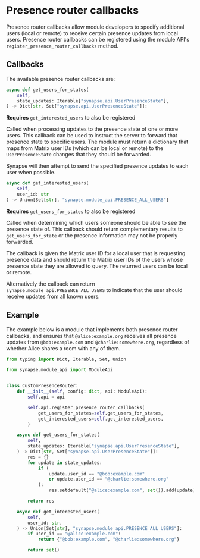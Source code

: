 # Presence router callbacks

Presence router callbacks allow module developers to specify additional users (local or remote)
to receive certain presence updates from local users. Presence router callbacks can be 
registered using the module API's `register_presence_router_callbacks` method.

## Callbacks

The available presence router callbacks are:

```python 
async def get_users_for_states(
    self,
    state_updates: Iterable["synapse.api.UserPresenceState"],
) -> Dict[str, Set["synapse.api.UserPresenceState"]]:
```
**Requires** `get_interested_users` to also be registered

Called when processing updates to the presence state of one or more users. This callback can
be used to instruct the server to forward that presence state to specific users. The module
must return a dictionary that maps from Matrix user IDs (which can be local or remote) to the
`UserPresenceState` changes that they should be forwarded.

Synapse will then attempt to send the specified presence updates to each user when possible.

```python
async def get_interested_users(
    self,
    user_id: str
) -> Union[Set[str], "synapse.module_api.PRESENCE_ALL_USERS"]
```
**Requires** `get_users_for_states` to also be registered

Called when determining which users someone should be able to see the presence state of. This
callback should return complementary results to `get_users_for_state` or the presence information 
may not be properly forwarded.

The callback is given the Matrix user ID for a local user that is requesting presence data and
should return the Matrix user IDs of the users whose presence state they are allowed to
query. The returned users can be local or remote. 

Alternatively the callback can return `synapse.module_api.PRESENCE_ALL_USERS`
to indicate that the user should receive updates from all known users.

## Example

The example below is a module that implements both presence router callbacks, and ensures
that `@alice:example.org` receives all presence updates from `@bob:example.com` and
`@charlie:somewhere.org`, regardless of whether Alice shares a room with any of them.

```python
from typing import Dict, Iterable, Set, Union

from synapse.module_api import ModuleApi


class CustomPresenceRouter:
    def __init__(self, config: dict, api: ModuleApi):
        self.api = api

        self.api.register_presence_router_callbacks(
            get_users_for_states=self.get_users_for_states,
            get_interested_users=self.get_interested_users,
        )

    async def get_users_for_states(
        self,
        state_updates: Iterable["synapse.api.UserPresenceState"],
    ) -> Dict[str, Set["synapse.api.UserPresenceState"]]:
        res = {}
        for update in state_updates:
            if (
                update.user_id == "@bob:example.com"
                or update.user_id == "@charlie:somewhere.org"
            ):
                res.setdefault("@alice:example.com", set()).add(update)

        return res

    async def get_interested_users(
        self,
        user_id: str,
    ) -> Union[Set[str], "synapse.module_api.PRESENCE_ALL_USERS"]:
        if user_id == "@alice:example.com":
            return {"@bob:example.com", "@charlie:somewhere.org"}

        return set()
```

